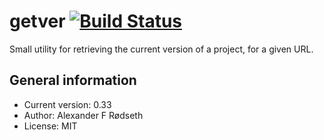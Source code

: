 # getver [![Build Status](https://travis-ci.org/xyproto/getver.svg?branch=master)](https://travis-ci.org/xyproto/getver)

Small utility for retrieving the current version of a project, for a given URL.

General information
-------------------

* Current version: 0.33
* Author: Alexander F Rødseth
* License: MIT

